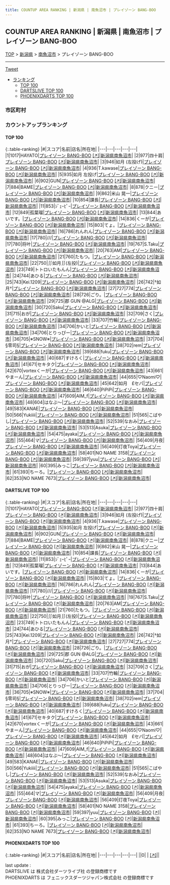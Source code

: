```yaml
---
title: COUNTUP AREA RANKING | 新潟県 | 南魚沼市 | プレイゾーン BANG-BOO
---
```

## COUNTUP AREA RANKING | 新潟県 | 南魚沼市 | プレイゾーン BANG-BOO

[TOP](/darts/rank/) > [新潟県](/darts/rank/新潟県/) > [南魚沼市](/darts/rank/新潟県/南魚沼市/) > プレイゾーン BANG-BOO

___

<a href="https://twitter.com/share?ref_src=twsrc%5Etfw" data-text="COUNTUP AREA RANKING | 新潟県南魚沼市プレイゾーン BANG-BOO" class="twitter-share-button" data-hashtags="DARTSLIVE,PHOENIXDARTS,darts,ダーツ" data-show-count="false">Tweet</a>

* [ランキング](#カウントアップランキング)
    * [TOP 100](#top-100)
    * [DARTSLIVE TOP 100](#dartslive-top-100)
    * [PHOENIXDARTS TOP 100](#phoenixdarts-top-100)

### 市区町村

<ul>

</ul>

### カウントアップランキング

#### TOP 100



{:.table-ranking}
|#|スコア|名前|店名|所在地|
|---|---|---|---|---|
|1|1017|<span class="rank-name-dl">HAYATO</span>|<a href="/darts/rank/shops/83662fe3fa4c6ec125d56fb0e5c39bac.html">プレイゾーン BANG-BOO</a> <a href="https://search.dartslive.com/jp/shop/83662fe3fa4c6ec125d56fb0e5c39bac">[↗]</a>|<a href="/darts/rank/新潟県/南魚沼市">新潟県南魚沼市</a>|
|2|977|<span class="rank-name-dl">四十肩</span>|<a href="/darts/rank/shops/83662fe3fa4c6ec125d56fb0e5c39bac.html">プレイゾーン BANG-BOO</a> <a href="https://search.dartslive.com/jp/shop/83662fe3fa4c6ec125d56fb0e5c39bac">[↗]</a>|<a href="/darts/rank/新潟県/南魚沼市">新潟県南魚沼市</a>|
|3|946|<span class="rank-name-dl">如月 (左投げ)</span>|<a href="/darts/rank/shops/83662fe3fa4c6ec125d56fb0e5c39bac.html">プレイゾーン BANG-BOO</a> <a href="https://search.dartslive.com/jp/shop/83662fe3fa4c6ec125d56fb0e5c39bac">[↗]</a>|<a href="/darts/rank/新潟県/南魚沼市">新潟県南魚沼市</a>|
|4|936|<span class="rank-name-dl">T.kawase</span>|<a href="/darts/rank/shops/83662fe3fa4c6ec125d56fb0e5c39bac.html">プレイゾーン BANG-BOO</a> <a href="https://search.dartslive.com/jp/shop/83662fe3fa4c6ec125d56fb0e5c39bac">[↗]</a>|<a href="/darts/rank/新潟県/南魚沼市">新潟県南魚沼市</a>|
|5|935|<span class="rank-name-dl">如月 左投げ</span>|<a href="/darts/rank/shops/83662fe3fa4c6ec125d56fb0e5c39bac.html">プレイゾーン BANG-BOO</a> <a href="https://search.dartslive.com/jp/shop/83662fe3fa4c6ec125d56fb0e5c39bac">[↗]</a>|<a href="/darts/rank/新潟県/南魚沼市">新潟県南魚沼市</a>|
|6|902|<span class="rank-name-dl">GUN</span>|<a href="/darts/rank/shops/83662fe3fa4c6ec125d56fb0e5c39bac.html">プレイゾーン BANG-BOO</a> <a href="https://search.dartslive.com/jp/shop/83662fe3fa4c6ec125d56fb0e5c39bac">[↗]</a>|<a href="/darts/rank/新潟県/南魚沼市">新潟県南魚沼市</a>|
|7|884|<span class="rank-name-dl">BAME</span>|<a href="/darts/rank/shops/83662fe3fa4c6ec125d56fb0e5c39bac.html">プレイゾーン BANG-BOO</a> <a href="https://search.dartslive.com/jp/shop/83662fe3fa4c6ec125d56fb0e5c39bac">[↗]</a>|<a href="/darts/rank/新潟県/南魚沼市">新潟県南魚沼市</a>|
|8|878|<span class="rank-name-dl">クニー</span>|<a href="/darts/rank/shops/83662fe3fa4c6ec125d56fb0e5c39bac.html">プレイゾーン BANG-BOO</a> <a href="https://search.dartslive.com/jp/shop/83662fe3fa4c6ec125d56fb0e5c39bac">[↗]</a>|<a href="/darts/rank/新潟県/南魚沼市">新潟県南魚沼市</a>|
|9|862|<span class="rank-name-dl">米山 晃一</span>|<a href="/darts/rank/shops/83662fe3fa4c6ec125d56fb0e5c39bac.html">プレイゾーン BANG-BOO</a> <a href="https://search.dartslive.com/jp/shop/83662fe3fa4c6ec125d56fb0e5c39bac">[↗]</a>|<a href="/darts/rank/新潟県/南魚沼市">新潟県南魚沼市</a>|
|10|854|<span class="rank-name-dl">課長</span>|<a href="/darts/rank/shops/83662fe3fa4c6ec125d56fb0e5c39bac.html">プレイゾーン BANG-BOO</a> <a href="https://search.dartslive.com/jp/shop/83662fe3fa4c6ec125d56fb0e5c39bac">[↗]</a>|<a href="/darts/rank/新潟県/南魚沼市">新潟県南魚沼市</a>|
|11|853|<span class="rank-name-dl">ｼﾞｪｰﾋﾟｰ</span>|<a href="/darts/rank/shops/83662fe3fa4c6ec125d56fb0e5c39bac.html">プレイゾーン BANG-BOO</a> <a href="https://search.dartslive.com/jp/shop/83662fe3fa4c6ec125d56fb0e5c39bac">[↗]</a>|<a href="/darts/rank/新潟県/南魚沼市">新潟県南魚沼市</a>|
|12|849|<span class="rank-name-dl">孤葉瑠</span>|<a href="/darts/rank/shops/83662fe3fa4c6ec125d56fb0e5c39bac.html">プレイゾーン BANG-BOO</a> <a href="https://search.dartslive.com/jp/shop/83662fe3fa4c6ec125d56fb0e5c39bac">[↗]</a>|<a href="/darts/rank/新潟県/南魚沼市">新潟県南魚沼市</a>|
|13|844|<span class="rank-name-dl">あいです。</span>|<a href="/darts/rank/shops/83662fe3fa4c6ec125d56fb0e5c39bac.html">プレイゾーン BANG-BOO</a> <a href="https://search.dartslive.com/jp/shop/83662fe3fa4c6ec125d56fb0e5c39bac">[↗]</a>|<a href="/darts/rank/新潟県/南魚沼市">新潟県南魚沼市</a>|
|14|836|<span class="rank-name-dl">くーが</span>|<a href="/darts/rank/shops/83662fe3fa4c6ec125d56fb0e5c39bac.html">プレイゾーン BANG-BOO</a> <a href="https://search.dartslive.com/jp/shop/83662fe3fa4c6ec125d56fb0e5c39bac">[↗]</a>|<a href="/darts/rank/新潟県/南魚沼市">新潟県南魚沼市</a>|
|15|803|<span class="rank-name-dl">てょ。</span>|<a href="/darts/rank/shops/83662fe3fa4c6ec125d56fb0e5c39bac.html">プレイゾーン BANG-BOO</a> <a href="https://search.dartslive.com/jp/shop/83662fe3fa4c6ec125d56fb0e5c39bac">[↗]</a>|<a href="/darts/rank/新潟県/南魚沼市">新潟県南魚沼市</a>|
|16|786|<span class="rank-name-dl">れんれん</span>|<a href="/darts/rank/shops/83662fe3fa4c6ec125d56fb0e5c39bac.html">プレイゾーン BANG-BOO</a> <a href="https://search.dartslive.com/jp/shop/83662fe3fa4c6ec125d56fb0e5c39bac">[↗]</a>|<a href="/darts/rank/新潟県/南魚沼市">新潟県南魚沼市</a>|
|17|780|<span class="rank-name-dl">///</span>|<a href="/darts/rank/shops/83662fe3fa4c6ec125d56fb0e5c39bac.html">プレイゾーン BANG-BOO</a> <a href="https://search.dartslive.com/jp/shop/83662fe3fa4c6ec125d56fb0e5c39bac">[↗]</a>|<a href="/darts/rank/新潟県/南魚沼市">新潟県南魚沼市</a>|
|17|780|<span class="rank-name-dl">将叶</span>|<a href="/darts/rank/shops/83662fe3fa4c6ec125d56fb0e5c39bac.html">プレイゾーン BANG-BOO</a> <a href="https://search.dartslive.com/jp/shop/83662fe3fa4c6ec125d56fb0e5c39bac">[↗]</a>|<a href="/darts/rank/新潟県/南魚沼市">新潟県南魚沼市</a>|
|19|767|<span class="rank-name-dl">S.Taku</span>|<a href="/darts/rank/shops/83662fe3fa4c6ec125d56fb0e5c39bac.html">プレイゾーン BANG-BOO</a> <a href="https://search.dartslive.com/jp/shop/83662fe3fa4c6ec125d56fb0e5c39bac">[↗]</a>|<a href="/darts/rank/新潟県/南魚沼市">新潟県南魚沼市</a>|
|20|763|<span class="rank-name-dl">AM</span>|<a href="/darts/rank/shops/83662fe3fa4c6ec125d56fb0e5c39bac.html">プレイゾーン BANG-BOO</a> <a href="https://search.dartslive.com/jp/shop/83662fe3fa4c6ec125d56fb0e5c39bac">[↗]</a>|<a href="/darts/rank/新潟県/南魚沼市">新潟県南魚沼市</a>|
|21|760|<span class="rank-name-dl">たもつ。</span>|<a href="/darts/rank/shops/83662fe3fa4c6ec125d56fb0e5c39bac.html">プレイゾーン BANG-BOO</a> <a href="https://search.dartslive.com/jp/shop/83662fe3fa4c6ec125d56fb0e5c39bac">[↗]</a>|<a href="/darts/rank/新潟県/南魚沼市">新潟県南魚沼市</a>|
|22|750|<span class="rank-name-dl">∬如月∬(左投)</span>|<a href="/darts/rank/shops/83662fe3fa4c6ec125d56fb0e5c39bac.html">プレイゾーン BANG-BOO</a> <a href="https://search.dartslive.com/jp/shop/83662fe3fa4c6ec125d56fb0e5c39bac">[↗]</a>|<a href="/darts/rank/新潟県/南魚沼市">新潟県南魚沼市</a>|
|23|749|<span class="rank-name-dl">トトロいたもんん</span>|<a href="/darts/rank/shops/83662fe3fa4c6ec125d56fb0e5c39bac.html">プレイゾーン BANG-BOO</a> <a href="https://search.dartslive.com/jp/shop/83662fe3fa4c6ec125d56fb0e5c39bac">[↗]</a>|<a href="/darts/rank/新潟県/南魚沼市">新潟県南魚沼市</a>|
|24|744|<span class="rank-name-dl">あひる</span>|<a href="/darts/rank/shops/83662fe3fa4c6ec125d56fb0e5c39bac.html">プレイゾーン BANG-BOO</a> <a href="https://search.dartslive.com/jp/shop/83662fe3fa4c6ec125d56fb0e5c39bac">[↗]</a>|<a href="/darts/rank/新潟県/南魚沼市">新潟県南魚沼市</a>|
|25|743|<span class="rank-name-dl">Kei.1209</span>|<a href="/darts/rank/shops/83662fe3fa4c6ec125d56fb0e5c39bac.html">プレイゾーン BANG-BOO</a> <a href="https://search.dartslive.com/jp/shop/83662fe3fa4c6ec125d56fb0e5c39bac">[↗]</a>|<a href="/darts/rank/新潟県/南魚沼市">新潟県南魚沼市</a>|
|26|742|<span class="rank-name-dl">†如月†</span>|<a href="/darts/rank/shops/83662fe3fa4c6ec125d56fb0e5c39bac.html">プレイゾーン BANG-BOO</a> <a href="https://search.dartslive.com/jp/shop/83662fe3fa4c6ec125d56fb0e5c39bac">[↗]</a>|<a href="/darts/rank/新潟県/南魚沼市">新潟県南魚沼市</a>|
|27|727|<span class="rank-name-dl">774</span>|<a href="/darts/rank/shops/83662fe3fa4c6ec125d56fb0e5c39bac.html">プレイゾーン BANG-BOO</a> <a href="https://search.dartslive.com/jp/shop/83662fe3fa4c6ec125d56fb0e5c39bac">[↗]</a>|<a href="/darts/rank/新潟県/南魚沼市">新潟県南魚沼市</a>|
|28|726|<span class="rank-name-dl">ごり。</span>|<a href="/darts/rank/shops/83662fe3fa4c6ec125d56fb0e5c39bac.html">プレイゾーン BANG-BOO</a> <a href="https://search.dartslive.com/jp/shop/83662fe3fa4c6ec125d56fb0e5c39bac">[↗]</a>|<a href="/darts/rank/新潟県/南魚沼市">新潟県南魚沼市</a>|
|29|725|<span class="rank-name-dl">郡 GUN @ALG</span>|<a href="/darts/rank/shops/83662fe3fa4c6ec125d56fb0e5c39bac.html">プレイゾーン BANG-BOO</a> <a href="https://search.dartslive.com/jp/shop/83662fe3fa4c6ec125d56fb0e5c39bac">[↗]</a>|<a href="/darts/rank/新潟県/南魚沼市">新潟県南魚沼市</a>|
|30|720|<span class="rank-name-dl">Saku</span>|<a href="/darts/rank/shops/83662fe3fa4c6ec125d56fb0e5c39bac.html">プレイゾーン BANG-BOO</a> <a href="https://search.dartslive.com/jp/shop/83662fe3fa4c6ec125d56fb0e5c39bac">[↗]</a>|<a href="/darts/rank/新潟県/南魚沼市">新潟県南魚沼市</a>|
|31|715|<span class="rank-name-dl">おが</span>|<a href="/darts/rank/shops/83662fe3fa4c6ec125d56fb0e5c39bac.html">プレイゾーン BANG-BOO</a> <a href="https://search.dartslive.com/jp/shop/83662fe3fa4c6ec125d56fb0e5c39bac">[↗]</a>|<a href="/darts/rank/新潟県/南魚沼市">新潟県南魚沼市</a>|
|32|709|<span class="rank-name-dl">さく</span>|<a href="/darts/rank/shops/83662fe3fa4c6ec125d56fb0e5c39bac.html">プレイゾーン BANG-BOO</a> <a href="https://search.dartslive.com/jp/shop/83662fe3fa4c6ec125d56fb0e5c39bac">[↗]</a>|<a href="/darts/rank/新潟県/南魚沼市">新潟県南魚沼市</a>|
|33|707|<span class="rank-name-dl">竹輪</span>|<a href="/darts/rank/shops/83662fe3fa4c6ec125d56fb0e5c39bac.html">プレイゾーン BANG-BOO</a> <a href="https://search.dartslive.com/jp/shop/83662fe3fa4c6ec125d56fb0e5c39bac">[↗]</a>|<a href="/darts/rank/新潟県/南魚沼市">新潟県南魚沼市</a>|
|34|706|<span class="rank-name-dl">かいと</span>|<a href="/darts/rank/shops/83662fe3fa4c6ec125d56fb0e5c39bac.html">プレイゾーン BANG-BOO</a> <a href="https://search.dartslive.com/jp/shop/83662fe3fa4c6ec125d56fb0e5c39bac">[↗]</a>|<a href="/darts/rank/新潟県/南魚沼市">新潟県南魚沼市</a>|
|34|706|<span class="rank-name-dl">とりっぴー</span>|<a href="/darts/rank/shops/83662fe3fa4c6ec125d56fb0e5c39bac.html">プレイゾーン BANG-BOO</a> <a href="https://search.dartslive.com/jp/shop/83662fe3fa4c6ec125d56fb0e5c39bac">[↗]</a>|<a href="/darts/rank/新潟県/南魚沼市">新潟県南魚沼市</a>|
|36|705|<span class="rank-name-dl">※SNOW※</span>|<a href="/darts/rank/shops/83662fe3fa4c6ec125d56fb0e5c39bac.html">プレイゾーン BANG-BOO</a> <a href="https://search.dartslive.com/jp/shop/83662fe3fa4c6ec125d56fb0e5c39bac">[↗]</a>|<a href="/darts/rank/新潟県/南魚沼市">新潟県南魚沼市</a>|
|37|704|<span class="rank-name-dl">§零司§</span>|<a href="/darts/rank/shops/83662fe3fa4c6ec125d56fb0e5c39bac.html">プレイゾーン BANG-BOO</a> <a href="https://search.dartslive.com/jp/shop/83662fe3fa4c6ec125d56fb0e5c39bac">[↗]</a>|<a href="/darts/rank/新潟県/南魚沼市">新潟県南魚沼市</a>|
|38|702|<span class="rank-name-dl">rem</span>|<a href="/darts/rank/shops/83662fe3fa4c6ec125d56fb0e5c39bac.html">プレイゾーン BANG-BOO</a> <a href="https://search.dartslive.com/jp/shop/83662fe3fa4c6ec125d56fb0e5c39bac">[↗]</a>|<a href="/darts/rank/新潟県/南魚沼市">新潟県南魚沼市</a>|
|39|688|<span class="rank-name-dl">fuku</span>|<a href="/darts/rank/shops/83662fe3fa4c6ec125d56fb0e5c39bac.html">プレイゾーン BANG-BOO</a> <a href="https://search.dartslive.com/jp/shop/83662fe3fa4c6ec125d56fb0e5c39bac">[↗]</a>|<a href="/darts/rank/新潟県/南魚沼市">新潟県南魚沼市</a>|
|40|687|<span class="rank-name-dl">すけろく</span>|<a href="/darts/rank/shops/83662fe3fa4c6ec125d56fb0e5c39bac.html">プレイゾーン BANG-BOO</a> <a href="https://search.dartslive.com/jp/shop/83662fe3fa4c6ec125d56fb0e5c39bac">[↗]</a>|<a href="/darts/rank/新潟県/南魚沼市">新潟県南魚沼市</a>|
|41|671|<span class="rank-name-dl">セキタク</span>|<a href="/darts/rank/shops/83662fe3fa4c6ec125d56fb0e5c39bac.html">プレイゾーン BANG-BOO</a> <a href="https://search.dartslive.com/jp/shop/83662fe3fa4c6ec125d56fb0e5c39bac">[↗]</a>|<a href="/darts/rank/新潟県/南魚沼市">新潟県南魚沼市</a>|
|42|670|<span class="rank-name-dl">vortexくーが</span>|<a href="/darts/rank/shops/83662fe3fa4c6ec125d56fb0e5c39bac.html">プレイゾーン BANG-BOO</a> <a href="https://search.dartslive.com/jp/shop/83662fe3fa4c6ec125d56fb0e5c39bac">[↗]</a>|<a href="/darts/rank/新潟県/南魚沼市">新潟県南魚沼市</a>|
|43|661|<span class="rank-name-dl">やまーん</span>|<a href="/darts/rank/shops/83662fe3fa4c6ec125d56fb0e5c39bac.html">プレイゾーン BANG-BOO</a> <a href="https://search.dartslive.com/jp/shop/83662fe3fa4c6ec125d56fb0e5c39bac">[↗]</a>|<a href="/darts/rank/新潟県/南魚沼市">新潟県南魚沼市</a>|
|44|655|<span class="rank-name-dl">♡Naomi♡</span>|<a href="/darts/rank/shops/83662fe3fa4c6ec125d56fb0e5c39bac.html">プレイゾーン BANG-BOO</a> <a href="https://search.dartslive.com/jp/shop/83662fe3fa4c6ec125d56fb0e5c39bac">[↗]</a>|<a href="/darts/rank/新潟県/南魚沼市">新潟県南魚沼市</a>|
|45|642|<span class="rank-name-dl">如月　£セパ</span>|<a href="/darts/rank/shops/83662fe3fa4c6ec125d56fb0e5c39bac.html">プレイゾーン BANG-BOO</a> <a href="https://search.dartslive.com/jp/shop/83662fe3fa4c6ec125d56fb0e5c39bac">[↗]</a>|<a href="/darts/rank/新潟県/南魚沼市">新潟県南魚沼市</a>|
|46|640|<span class="rank-name-dl">PiPiPi</span>|<a href="/darts/rank/shops/83662fe3fa4c6ec125d56fb0e5c39bac.html">プレイゾーン BANG-BOO</a> <a href="https://search.dartslive.com/jp/shop/83662fe3fa4c6ec125d56fb0e5c39bac">[↗]</a>|<a href="/darts/rank/新潟県/南魚沼市">新潟県南魚沼市</a>|
|47|609|<span class="rank-name-dl">AIM_f</span>|<a href="/darts/rank/shops/83662fe3fa4c6ec125d56fb0e5c39bac.html">プレイゾーン BANG-BOO</a> <a href="https://search.dartslive.com/jp/shop/83662fe3fa4c6ec125d56fb0e5c39bac">[↗]</a>|<a href="/darts/rank/新潟県/南魚沼市">新潟県南魚沼市</a>|
|48|604|<span class="rank-name-dl">はなぶ〜</span>|<a href="/darts/rank/shops/83662fe3fa4c6ec125d56fb0e5c39bac.html">プレイゾーン BANG-BOO</a> <a href="https://search.dartslive.com/jp/shop/83662fe3fa4c6ec125d56fb0e5c39bac">[↗]</a>|<a href="/darts/rank/新潟県/南魚沼市">新潟県南魚沼市</a>|
|49|583|<span class="rank-name-dl">KANAE</span>|<a href="/darts/rank/shops/83662fe3fa4c6ec125d56fb0e5c39bac.html">プレイゾーン BANG-BOO</a> <a href="https://search.dartslive.com/jp/shop/83662fe3fa4c6ec125d56fb0e5c39bac">[↗]</a>|<a href="/darts/rank/新潟県/南魚沼市">新潟県南魚沼市</a>|
|50|566|<span class="rank-name-dl">Yukiiii</span>|<a href="/darts/rank/shops/83662fe3fa4c6ec125d56fb0e5c39bac.html">プレイゾーン BANG-BOO</a> <a href="https://search.dartslive.com/jp/shop/83662fe3fa4c6ec125d56fb0e5c39bac">[↗]</a>|<a href="/darts/rank/新潟県/南魚沼市">新潟県南魚沼市</a>|
|51|565|<span class="rank-name-dl">こばやし</span>|<a href="/darts/rank/shops/83662fe3fa4c6ec125d56fb0e5c39bac.html">プレイゾーン BANG-BOO</a> <a href="https://search.dartslive.com/jp/shop/83662fe3fa4c6ec125d56fb0e5c39bac">[↗]</a>|<a href="/darts/rank/新潟県/南魚沼市">新潟県南魚沼市</a>|
|52|539|<span class="rank-name-dl">なおみ</span>|<a href="/darts/rank/shops/83662fe3fa4c6ec125d56fb0e5c39bac.html">プレイゾーン BANG-BOO</a> <a href="https://search.dartslive.com/jp/shop/83662fe3fa4c6ec125d56fb0e5c39bac">[↗]</a>|<a href="/darts/rank/新潟県/南魚沼市">新潟県南魚沼市</a>|
|53|513|<span class="rank-name-dl">Asuka</span>|<a href="/darts/rank/shops/83662fe3fa4c6ec125d56fb0e5c39bac.html">プレイゾーン BANG-BOO</a> <a href="https://search.dartslive.com/jp/shop/83662fe3fa4c6ec125d56fb0e5c39bac">[↗]</a>|<a href="/darts/rank/新潟県/南魚沼市">新潟県南魚沼市</a>|
|54|475|<span class="rank-name-dl">ayaka</span>|<a href="/darts/rank/shops/83662fe3fa4c6ec125d56fb0e5c39bac.html">プレイゾーン BANG-BOO</a> <a href="https://search.dartslive.com/jp/shop/83662fe3fa4c6ec125d56fb0e5c39bac">[↗]</a>|<a href="/darts/rank/新潟県/南魚沼市">新潟県南魚沼市</a>|
|55|464|<span class="rank-name-dl">マ</span>|<a href="/darts/rank/shops/83662fe3fa4c6ec125d56fb0e5c39bac.html">プレイゾーン BANG-BOO</a> <a href="https://search.dartslive.com/jp/shop/83662fe3fa4c6ec125d56fb0e5c39bac">[↗]</a>|<a href="/darts/rank/新潟県/南魚沼市">新潟県南魚沼市</a>|
|56|409|<span class="rank-name-dl">月夜</span>|<a href="/darts/rank/shops/83662fe3fa4c6ec125d56fb0e5c39bac.html">プレイゾーン BANG-BOO</a> <a href="https://search.dartslive.com/jp/shop/83662fe3fa4c6ec125d56fb0e5c39bac">[↗]</a>|<a href="/darts/rank/新潟県/南魚沼市">新潟県南魚沼市</a>|
|56|409|<span class="rank-name-dl">灯夜Toya</span>|<a href="/darts/rank/shops/83662fe3fa4c6ec125d56fb0e5c39bac.html">プレイゾーン BANG-BOO</a> <a href="https://search.dartslive.com/jp/shop/83662fe3fa4c6ec125d56fb0e5c39bac">[↗]</a>|<a href="/darts/rank/新潟県/南魚沼市">新潟県南魚沼市</a>|
|58|401|<span class="rank-name-dl">NO NAME 3158</span>|<a href="/darts/rank/shops/83662fe3fa4c6ec125d56fb0e5c39bac.html">プレイゾーン BANG-BOO</a> <a href="https://search.dartslive.com/jp/shop/83662fe3fa4c6ec125d56fb0e5c39bac">[↗]</a>|<a href="/darts/rank/新潟県/南魚沼市">新潟県南魚沼市</a>|
|59|397|<span class="rank-name-dl">yuu</span>|<a href="/darts/rank/shops/83662fe3fa4c6ec125d56fb0e5c39bac.html">プレイゾーン BANG-BOO</a> <a href="https://search.dartslive.com/jp/shop/83662fe3fa4c6ec125d56fb0e5c39bac">[↗]</a>|<a href="/darts/rank/新潟県/南魚沼市">新潟県南魚沼市</a>|
|60|395|<span class="rank-name-dl">みっこ</span>|<a href="/darts/rank/shops/83662fe3fa4c6ec125d56fb0e5c39bac.html">プレイゾーン BANG-BOO</a> <a href="https://search.dartslive.com/jp/shop/83662fe3fa4c6ec125d56fb0e5c39bac">[↗]</a>|<a href="/darts/rank/新潟県/南魚沼市">新潟県南魚沼市</a>|
|61|393|<span class="rank-name-dl">ちーろ。</span>|<a href="/darts/rank/shops/83662fe3fa4c6ec125d56fb0e5c39bac.html">プレイゾーン BANG-BOO</a> <a href="https://search.dartslive.com/jp/shop/83662fe3fa4c6ec125d56fb0e5c39bac">[↗]</a>|<a href="/darts/rank/新潟県/南魚沼市">新潟県南魚沼市</a>|
|62|353|<span class="rank-name-dl">NO NAME 7673</span>|<a href="/darts/rank/shops/83662fe3fa4c6ec125d56fb0e5c39bac.html">プレイゾーン BANG-BOO</a> <a href="https://search.dartslive.com/jp/shop/83662fe3fa4c6ec125d56fb0e5c39bac">[↗]</a>|<a href="/darts/rank/新潟県/南魚沼市">新潟県南魚沼市</a>|


#### DARTSLIVE TOP 100



{:.table-ranking}
|#|スコア|名前|店名|所在地|
|---|---|---|---|---|
|1|1017|<span class="rank-name-dl">HAYATO</span>|<a href="/darts/rank/shops/83662fe3fa4c6ec125d56fb0e5c39bac.html">プレイゾーン BANG-BOO</a> <a href="https://search.dartslive.com/jp/shop/83662fe3fa4c6ec125d56fb0e5c39bac">[↗]</a>|<a href="/darts/rank/新潟県/南魚沼市">新潟県南魚沼市</a>|
|2|977|<span class="rank-name-dl">四十肩</span>|<a href="/darts/rank/shops/83662fe3fa4c6ec125d56fb0e5c39bac.html">プレイゾーン BANG-BOO</a> <a href="https://search.dartslive.com/jp/shop/83662fe3fa4c6ec125d56fb0e5c39bac">[↗]</a>|<a href="/darts/rank/新潟県/南魚沼市">新潟県南魚沼市</a>|
|3|946|<span class="rank-name-dl">如月 (左投げ)</span>|<a href="/darts/rank/shops/83662fe3fa4c6ec125d56fb0e5c39bac.html">プレイゾーン BANG-BOO</a> <a href="https://search.dartslive.com/jp/shop/83662fe3fa4c6ec125d56fb0e5c39bac">[↗]</a>|<a href="/darts/rank/新潟県/南魚沼市">新潟県南魚沼市</a>|
|4|936|<span class="rank-name-dl">T.kawase</span>|<a href="/darts/rank/shops/83662fe3fa4c6ec125d56fb0e5c39bac.html">プレイゾーン BANG-BOO</a> <a href="https://search.dartslive.com/jp/shop/83662fe3fa4c6ec125d56fb0e5c39bac">[↗]</a>|<a href="/darts/rank/新潟県/南魚沼市">新潟県南魚沼市</a>|
|5|935|<span class="rank-name-dl">如月 左投げ</span>|<a href="/darts/rank/shops/83662fe3fa4c6ec125d56fb0e5c39bac.html">プレイゾーン BANG-BOO</a> <a href="https://search.dartslive.com/jp/shop/83662fe3fa4c6ec125d56fb0e5c39bac">[↗]</a>|<a href="/darts/rank/新潟県/南魚沼市">新潟県南魚沼市</a>|
|6|902|<span class="rank-name-dl">GUN</span>|<a href="/darts/rank/shops/83662fe3fa4c6ec125d56fb0e5c39bac.html">プレイゾーン BANG-BOO</a> <a href="https://search.dartslive.com/jp/shop/83662fe3fa4c6ec125d56fb0e5c39bac">[↗]</a>|<a href="/darts/rank/新潟県/南魚沼市">新潟県南魚沼市</a>|
|7|884|<span class="rank-name-dl">BAME</span>|<a href="/darts/rank/shops/83662fe3fa4c6ec125d56fb0e5c39bac.html">プレイゾーン BANG-BOO</a> <a href="https://search.dartslive.com/jp/shop/83662fe3fa4c6ec125d56fb0e5c39bac">[↗]</a>|<a href="/darts/rank/新潟県/南魚沼市">新潟県南魚沼市</a>|
|8|878|<span class="rank-name-dl">クニー</span>|<a href="/darts/rank/shops/83662fe3fa4c6ec125d56fb0e5c39bac.html">プレイゾーン BANG-BOO</a> <a href="https://search.dartslive.com/jp/shop/83662fe3fa4c6ec125d56fb0e5c39bac">[↗]</a>|<a href="/darts/rank/新潟県/南魚沼市">新潟県南魚沼市</a>|
|9|862|<span class="rank-name-dl">米山 晃一</span>|<a href="/darts/rank/shops/83662fe3fa4c6ec125d56fb0e5c39bac.html">プレイゾーン BANG-BOO</a> <a href="https://search.dartslive.com/jp/shop/83662fe3fa4c6ec125d56fb0e5c39bac">[↗]</a>|<a href="/darts/rank/新潟県/南魚沼市">新潟県南魚沼市</a>|
|10|854|<span class="rank-name-dl">課長</span>|<a href="/darts/rank/shops/83662fe3fa4c6ec125d56fb0e5c39bac.html">プレイゾーン BANG-BOO</a> <a href="https://search.dartslive.com/jp/shop/83662fe3fa4c6ec125d56fb0e5c39bac">[↗]</a>|<a href="/darts/rank/新潟県/南魚沼市">新潟県南魚沼市</a>|
|11|853|<span class="rank-name-dl">ｼﾞｪｰﾋﾟｰ</span>|<a href="/darts/rank/shops/83662fe3fa4c6ec125d56fb0e5c39bac.html">プレイゾーン BANG-BOO</a> <a href="https://search.dartslive.com/jp/shop/83662fe3fa4c6ec125d56fb0e5c39bac">[↗]</a>|<a href="/darts/rank/新潟県/南魚沼市">新潟県南魚沼市</a>|
|12|849|<span class="rank-name-dl">孤葉瑠</span>|<a href="/darts/rank/shops/83662fe3fa4c6ec125d56fb0e5c39bac.html">プレイゾーン BANG-BOO</a> <a href="https://search.dartslive.com/jp/shop/83662fe3fa4c6ec125d56fb0e5c39bac">[↗]</a>|<a href="/darts/rank/新潟県/南魚沼市">新潟県南魚沼市</a>|
|13|844|<span class="rank-name-dl">あいです。</span>|<a href="/darts/rank/shops/83662fe3fa4c6ec125d56fb0e5c39bac.html">プレイゾーン BANG-BOO</a> <a href="https://search.dartslive.com/jp/shop/83662fe3fa4c6ec125d56fb0e5c39bac">[↗]</a>|<a href="/darts/rank/新潟県/南魚沼市">新潟県南魚沼市</a>|
|14|836|<span class="rank-name-dl">くーが</span>|<a href="/darts/rank/shops/83662fe3fa4c6ec125d56fb0e5c39bac.html">プレイゾーン BANG-BOO</a> <a href="https://search.dartslive.com/jp/shop/83662fe3fa4c6ec125d56fb0e5c39bac">[↗]</a>|<a href="/darts/rank/新潟県/南魚沼市">新潟県南魚沼市</a>|
|15|803|<span class="rank-name-dl">てょ。</span>|<a href="/darts/rank/shops/83662fe3fa4c6ec125d56fb0e5c39bac.html">プレイゾーン BANG-BOO</a> <a href="https://search.dartslive.com/jp/shop/83662fe3fa4c6ec125d56fb0e5c39bac">[↗]</a>|<a href="/darts/rank/新潟県/南魚沼市">新潟県南魚沼市</a>|
|16|786|<span class="rank-name-dl">れんれん</span>|<a href="/darts/rank/shops/83662fe3fa4c6ec125d56fb0e5c39bac.html">プレイゾーン BANG-BOO</a> <a href="https://search.dartslive.com/jp/shop/83662fe3fa4c6ec125d56fb0e5c39bac">[↗]</a>|<a href="/darts/rank/新潟県/南魚沼市">新潟県南魚沼市</a>|
|17|780|<span class="rank-name-dl">///</span>|<a href="/darts/rank/shops/83662fe3fa4c6ec125d56fb0e5c39bac.html">プレイゾーン BANG-BOO</a> <a href="https://search.dartslive.com/jp/shop/83662fe3fa4c6ec125d56fb0e5c39bac">[↗]</a>|<a href="/darts/rank/新潟県/南魚沼市">新潟県南魚沼市</a>|
|17|780|<span class="rank-name-dl">将叶</span>|<a href="/darts/rank/shops/83662fe3fa4c6ec125d56fb0e5c39bac.html">プレイゾーン BANG-BOO</a> <a href="https://search.dartslive.com/jp/shop/83662fe3fa4c6ec125d56fb0e5c39bac">[↗]</a>|<a href="/darts/rank/新潟県/南魚沼市">新潟県南魚沼市</a>|
|19|767|<span class="rank-name-dl">S.Taku</span>|<a href="/darts/rank/shops/83662fe3fa4c6ec125d56fb0e5c39bac.html">プレイゾーン BANG-BOO</a> <a href="https://search.dartslive.com/jp/shop/83662fe3fa4c6ec125d56fb0e5c39bac">[↗]</a>|<a href="/darts/rank/新潟県/南魚沼市">新潟県南魚沼市</a>|
|20|763|<span class="rank-name-dl">AM</span>|<a href="/darts/rank/shops/83662fe3fa4c6ec125d56fb0e5c39bac.html">プレイゾーン BANG-BOO</a> <a href="https://search.dartslive.com/jp/shop/83662fe3fa4c6ec125d56fb0e5c39bac">[↗]</a>|<a href="/darts/rank/新潟県/南魚沼市">新潟県南魚沼市</a>|
|21|760|<span class="rank-name-dl">たもつ。</span>|<a href="/darts/rank/shops/83662fe3fa4c6ec125d56fb0e5c39bac.html">プレイゾーン BANG-BOO</a> <a href="https://search.dartslive.com/jp/shop/83662fe3fa4c6ec125d56fb0e5c39bac">[↗]</a>|<a href="/darts/rank/新潟県/南魚沼市">新潟県南魚沼市</a>|
|22|750|<span class="rank-name-dl">∬如月∬(左投)</span>|<a href="/darts/rank/shops/83662fe3fa4c6ec125d56fb0e5c39bac.html">プレイゾーン BANG-BOO</a> <a href="https://search.dartslive.com/jp/shop/83662fe3fa4c6ec125d56fb0e5c39bac">[↗]</a>|<a href="/darts/rank/新潟県/南魚沼市">新潟県南魚沼市</a>|
|23|749|<span class="rank-name-dl">トトロいたもんん</span>|<a href="/darts/rank/shops/83662fe3fa4c6ec125d56fb0e5c39bac.html">プレイゾーン BANG-BOO</a> <a href="https://search.dartslive.com/jp/shop/83662fe3fa4c6ec125d56fb0e5c39bac">[↗]</a>|<a href="/darts/rank/新潟県/南魚沼市">新潟県南魚沼市</a>|
|24|744|<span class="rank-name-dl">あひる</span>|<a href="/darts/rank/shops/83662fe3fa4c6ec125d56fb0e5c39bac.html">プレイゾーン BANG-BOO</a> <a href="https://search.dartslive.com/jp/shop/83662fe3fa4c6ec125d56fb0e5c39bac">[↗]</a>|<a href="/darts/rank/新潟県/南魚沼市">新潟県南魚沼市</a>|
|25|743|<span class="rank-name-dl">Kei.1209</span>|<a href="/darts/rank/shops/83662fe3fa4c6ec125d56fb0e5c39bac.html">プレイゾーン BANG-BOO</a> <a href="https://search.dartslive.com/jp/shop/83662fe3fa4c6ec125d56fb0e5c39bac">[↗]</a>|<a href="/darts/rank/新潟県/南魚沼市">新潟県南魚沼市</a>|
|26|742|<span class="rank-name-dl">†如月†</span>|<a href="/darts/rank/shops/83662fe3fa4c6ec125d56fb0e5c39bac.html">プレイゾーン BANG-BOO</a> <a href="https://search.dartslive.com/jp/shop/83662fe3fa4c6ec125d56fb0e5c39bac">[↗]</a>|<a href="/darts/rank/新潟県/南魚沼市">新潟県南魚沼市</a>|
|27|727|<span class="rank-name-dl">774</span>|<a href="/darts/rank/shops/83662fe3fa4c6ec125d56fb0e5c39bac.html">プレイゾーン BANG-BOO</a> <a href="https://search.dartslive.com/jp/shop/83662fe3fa4c6ec125d56fb0e5c39bac">[↗]</a>|<a href="/darts/rank/新潟県/南魚沼市">新潟県南魚沼市</a>|
|28|726|<span class="rank-name-dl">ごり。</span>|<a href="/darts/rank/shops/83662fe3fa4c6ec125d56fb0e5c39bac.html">プレイゾーン BANG-BOO</a> <a href="https://search.dartslive.com/jp/shop/83662fe3fa4c6ec125d56fb0e5c39bac">[↗]</a>|<a href="/darts/rank/新潟県/南魚沼市">新潟県南魚沼市</a>|
|29|725|<span class="rank-name-dl">郡 GUN @ALG</span>|<a href="/darts/rank/shops/83662fe3fa4c6ec125d56fb0e5c39bac.html">プレイゾーン BANG-BOO</a> <a href="https://search.dartslive.com/jp/shop/83662fe3fa4c6ec125d56fb0e5c39bac">[↗]</a>|<a href="/darts/rank/新潟県/南魚沼市">新潟県南魚沼市</a>|
|30|720|<span class="rank-name-dl">Saku</span>|<a href="/darts/rank/shops/83662fe3fa4c6ec125d56fb0e5c39bac.html">プレイゾーン BANG-BOO</a> <a href="https://search.dartslive.com/jp/shop/83662fe3fa4c6ec125d56fb0e5c39bac">[↗]</a>|<a href="/darts/rank/新潟県/南魚沼市">新潟県南魚沼市</a>|
|31|715|<span class="rank-name-dl">おが</span>|<a href="/darts/rank/shops/83662fe3fa4c6ec125d56fb0e5c39bac.html">プレイゾーン BANG-BOO</a> <a href="https://search.dartslive.com/jp/shop/83662fe3fa4c6ec125d56fb0e5c39bac">[↗]</a>|<a href="/darts/rank/新潟県/南魚沼市">新潟県南魚沼市</a>|
|32|709|<span class="rank-name-dl">さく</span>|<a href="/darts/rank/shops/83662fe3fa4c6ec125d56fb0e5c39bac.html">プレイゾーン BANG-BOO</a> <a href="https://search.dartslive.com/jp/shop/83662fe3fa4c6ec125d56fb0e5c39bac">[↗]</a>|<a href="/darts/rank/新潟県/南魚沼市">新潟県南魚沼市</a>|
|33|707|<span class="rank-name-dl">竹輪</span>|<a href="/darts/rank/shops/83662fe3fa4c6ec125d56fb0e5c39bac.html">プレイゾーン BANG-BOO</a> <a href="https://search.dartslive.com/jp/shop/83662fe3fa4c6ec125d56fb0e5c39bac">[↗]</a>|<a href="/darts/rank/新潟県/南魚沼市">新潟県南魚沼市</a>|
|34|706|<span class="rank-name-dl">かいと</span>|<a href="/darts/rank/shops/83662fe3fa4c6ec125d56fb0e5c39bac.html">プレイゾーン BANG-BOO</a> <a href="https://search.dartslive.com/jp/shop/83662fe3fa4c6ec125d56fb0e5c39bac">[↗]</a>|<a href="/darts/rank/新潟県/南魚沼市">新潟県南魚沼市</a>|
|34|706|<span class="rank-name-dl">とりっぴー</span>|<a href="/darts/rank/shops/83662fe3fa4c6ec125d56fb0e5c39bac.html">プレイゾーン BANG-BOO</a> <a href="https://search.dartslive.com/jp/shop/83662fe3fa4c6ec125d56fb0e5c39bac">[↗]</a>|<a href="/darts/rank/新潟県/南魚沼市">新潟県南魚沼市</a>|
|36|705|<span class="rank-name-dl">※SNOW※</span>|<a href="/darts/rank/shops/83662fe3fa4c6ec125d56fb0e5c39bac.html">プレイゾーン BANG-BOO</a> <a href="https://search.dartslive.com/jp/shop/83662fe3fa4c6ec125d56fb0e5c39bac">[↗]</a>|<a href="/darts/rank/新潟県/南魚沼市">新潟県南魚沼市</a>|
|37|704|<span class="rank-name-dl">§零司§</span>|<a href="/darts/rank/shops/83662fe3fa4c6ec125d56fb0e5c39bac.html">プレイゾーン BANG-BOO</a> <a href="https://search.dartslive.com/jp/shop/83662fe3fa4c6ec125d56fb0e5c39bac">[↗]</a>|<a href="/darts/rank/新潟県/南魚沼市">新潟県南魚沼市</a>|
|38|702|<span class="rank-name-dl">rem</span>|<a href="/darts/rank/shops/83662fe3fa4c6ec125d56fb0e5c39bac.html">プレイゾーン BANG-BOO</a> <a href="https://search.dartslive.com/jp/shop/83662fe3fa4c6ec125d56fb0e5c39bac">[↗]</a>|<a href="/darts/rank/新潟県/南魚沼市">新潟県南魚沼市</a>|
|39|688|<span class="rank-name-dl">fuku</span>|<a href="/darts/rank/shops/83662fe3fa4c6ec125d56fb0e5c39bac.html">プレイゾーン BANG-BOO</a> <a href="https://search.dartslive.com/jp/shop/83662fe3fa4c6ec125d56fb0e5c39bac">[↗]</a>|<a href="/darts/rank/新潟県/南魚沼市">新潟県南魚沼市</a>|
|40|687|<span class="rank-name-dl">すけろく</span>|<a href="/darts/rank/shops/83662fe3fa4c6ec125d56fb0e5c39bac.html">プレイゾーン BANG-BOO</a> <a href="https://search.dartslive.com/jp/shop/83662fe3fa4c6ec125d56fb0e5c39bac">[↗]</a>|<a href="/darts/rank/新潟県/南魚沼市">新潟県南魚沼市</a>|
|41|671|<span class="rank-name-dl">セキタク</span>|<a href="/darts/rank/shops/83662fe3fa4c6ec125d56fb0e5c39bac.html">プレイゾーン BANG-BOO</a> <a href="https://search.dartslive.com/jp/shop/83662fe3fa4c6ec125d56fb0e5c39bac">[↗]</a>|<a href="/darts/rank/新潟県/南魚沼市">新潟県南魚沼市</a>|
|42|670|<span class="rank-name-dl">vortexくーが</span>|<a href="/darts/rank/shops/83662fe3fa4c6ec125d56fb0e5c39bac.html">プレイゾーン BANG-BOO</a> <a href="https://search.dartslive.com/jp/shop/83662fe3fa4c6ec125d56fb0e5c39bac">[↗]</a>|<a href="/darts/rank/新潟県/南魚沼市">新潟県南魚沼市</a>|
|43|661|<span class="rank-name-dl">やまーん</span>|<a href="/darts/rank/shops/83662fe3fa4c6ec125d56fb0e5c39bac.html">プレイゾーン BANG-BOO</a> <a href="https://search.dartslive.com/jp/shop/83662fe3fa4c6ec125d56fb0e5c39bac">[↗]</a>|<a href="/darts/rank/新潟県/南魚沼市">新潟県南魚沼市</a>|
|44|655|<span class="rank-name-dl">♡Naomi♡</span>|<a href="/darts/rank/shops/83662fe3fa4c6ec125d56fb0e5c39bac.html">プレイゾーン BANG-BOO</a> <a href="https://search.dartslive.com/jp/shop/83662fe3fa4c6ec125d56fb0e5c39bac">[↗]</a>|<a href="/darts/rank/新潟県/南魚沼市">新潟県南魚沼市</a>|
|45|642|<span class="rank-name-dl">如月　£セパ</span>|<a href="/darts/rank/shops/83662fe3fa4c6ec125d56fb0e5c39bac.html">プレイゾーン BANG-BOO</a> <a href="https://search.dartslive.com/jp/shop/83662fe3fa4c6ec125d56fb0e5c39bac">[↗]</a>|<a href="/darts/rank/新潟県/南魚沼市">新潟県南魚沼市</a>|
|46|640|<span class="rank-name-dl">PiPiPi</span>|<a href="/darts/rank/shops/83662fe3fa4c6ec125d56fb0e5c39bac.html">プレイゾーン BANG-BOO</a> <a href="https://search.dartslive.com/jp/shop/83662fe3fa4c6ec125d56fb0e5c39bac">[↗]</a>|<a href="/darts/rank/新潟県/南魚沼市">新潟県南魚沼市</a>|
|47|609|<span class="rank-name-dl">AIM_f</span>|<a href="/darts/rank/shops/83662fe3fa4c6ec125d56fb0e5c39bac.html">プレイゾーン BANG-BOO</a> <a href="https://search.dartslive.com/jp/shop/83662fe3fa4c6ec125d56fb0e5c39bac">[↗]</a>|<a href="/darts/rank/新潟県/南魚沼市">新潟県南魚沼市</a>|
|48|604|<span class="rank-name-dl">はなぶ〜</span>|<a href="/darts/rank/shops/83662fe3fa4c6ec125d56fb0e5c39bac.html">プレイゾーン BANG-BOO</a> <a href="https://search.dartslive.com/jp/shop/83662fe3fa4c6ec125d56fb0e5c39bac">[↗]</a>|<a href="/darts/rank/新潟県/南魚沼市">新潟県南魚沼市</a>|
|49|583|<span class="rank-name-dl">KANAE</span>|<a href="/darts/rank/shops/83662fe3fa4c6ec125d56fb0e5c39bac.html">プレイゾーン BANG-BOO</a> <a href="https://search.dartslive.com/jp/shop/83662fe3fa4c6ec125d56fb0e5c39bac">[↗]</a>|<a href="/darts/rank/新潟県/南魚沼市">新潟県南魚沼市</a>|
|50|566|<span class="rank-name-dl">Yukiiii</span>|<a href="/darts/rank/shops/83662fe3fa4c6ec125d56fb0e5c39bac.html">プレイゾーン BANG-BOO</a> <a href="https://search.dartslive.com/jp/shop/83662fe3fa4c6ec125d56fb0e5c39bac">[↗]</a>|<a href="/darts/rank/新潟県/南魚沼市">新潟県南魚沼市</a>|
|51|565|<span class="rank-name-dl">こばやし</span>|<a href="/darts/rank/shops/83662fe3fa4c6ec125d56fb0e5c39bac.html">プレイゾーン BANG-BOO</a> <a href="https://search.dartslive.com/jp/shop/83662fe3fa4c6ec125d56fb0e5c39bac">[↗]</a>|<a href="/darts/rank/新潟県/南魚沼市">新潟県南魚沼市</a>|
|52|539|<span class="rank-name-dl">なおみ</span>|<a href="/darts/rank/shops/83662fe3fa4c6ec125d56fb0e5c39bac.html">プレイゾーン BANG-BOO</a> <a href="https://search.dartslive.com/jp/shop/83662fe3fa4c6ec125d56fb0e5c39bac">[↗]</a>|<a href="/darts/rank/新潟県/南魚沼市">新潟県南魚沼市</a>|
|53|513|<span class="rank-name-dl">Asuka</span>|<a href="/darts/rank/shops/83662fe3fa4c6ec125d56fb0e5c39bac.html">プレイゾーン BANG-BOO</a> <a href="https://search.dartslive.com/jp/shop/83662fe3fa4c6ec125d56fb0e5c39bac">[↗]</a>|<a href="/darts/rank/新潟県/南魚沼市">新潟県南魚沼市</a>|
|54|475|<span class="rank-name-dl">ayaka</span>|<a href="/darts/rank/shops/83662fe3fa4c6ec125d56fb0e5c39bac.html">プレイゾーン BANG-BOO</a> <a href="https://search.dartslive.com/jp/shop/83662fe3fa4c6ec125d56fb0e5c39bac">[↗]</a>|<a href="/darts/rank/新潟県/南魚沼市">新潟県南魚沼市</a>|
|55|464|<span class="rank-name-dl">マ</span>|<a href="/darts/rank/shops/83662fe3fa4c6ec125d56fb0e5c39bac.html">プレイゾーン BANG-BOO</a> <a href="https://search.dartslive.com/jp/shop/83662fe3fa4c6ec125d56fb0e5c39bac">[↗]</a>|<a href="/darts/rank/新潟県/南魚沼市">新潟県南魚沼市</a>|
|56|409|<span class="rank-name-dl">月夜</span>|<a href="/darts/rank/shops/83662fe3fa4c6ec125d56fb0e5c39bac.html">プレイゾーン BANG-BOO</a> <a href="https://search.dartslive.com/jp/shop/83662fe3fa4c6ec125d56fb0e5c39bac">[↗]</a>|<a href="/darts/rank/新潟県/南魚沼市">新潟県南魚沼市</a>|
|56|409|<span class="rank-name-dl">灯夜Toya</span>|<a href="/darts/rank/shops/83662fe3fa4c6ec125d56fb0e5c39bac.html">プレイゾーン BANG-BOO</a> <a href="https://search.dartslive.com/jp/shop/83662fe3fa4c6ec125d56fb0e5c39bac">[↗]</a>|<a href="/darts/rank/新潟県/南魚沼市">新潟県南魚沼市</a>|
|58|401|<span class="rank-name-dl">NO NAME 3158</span>|<a href="/darts/rank/shops/83662fe3fa4c6ec125d56fb0e5c39bac.html">プレイゾーン BANG-BOO</a> <a href="https://search.dartslive.com/jp/shop/83662fe3fa4c6ec125d56fb0e5c39bac">[↗]</a>|<a href="/darts/rank/新潟県/南魚沼市">新潟県南魚沼市</a>|
|59|397|<span class="rank-name-dl">yuu</span>|<a href="/darts/rank/shops/83662fe3fa4c6ec125d56fb0e5c39bac.html">プレイゾーン BANG-BOO</a> <a href="https://search.dartslive.com/jp/shop/83662fe3fa4c6ec125d56fb0e5c39bac">[↗]</a>|<a href="/darts/rank/新潟県/南魚沼市">新潟県南魚沼市</a>|
|60|395|<span class="rank-name-dl">みっこ</span>|<a href="/darts/rank/shops/83662fe3fa4c6ec125d56fb0e5c39bac.html">プレイゾーン BANG-BOO</a> <a href="https://search.dartslive.com/jp/shop/83662fe3fa4c6ec125d56fb0e5c39bac">[↗]</a>|<a href="/darts/rank/新潟県/南魚沼市">新潟県南魚沼市</a>|
|61|393|<span class="rank-name-dl">ちーろ。</span>|<a href="/darts/rank/shops/83662fe3fa4c6ec125d56fb0e5c39bac.html">プレイゾーン BANG-BOO</a> <a href="https://search.dartslive.com/jp/shop/83662fe3fa4c6ec125d56fb0e5c39bac">[↗]</a>|<a href="/darts/rank/新潟県/南魚沼市">新潟県南魚沼市</a>|
|62|353|<span class="rank-name-dl">NO NAME 7673</span>|<a href="/darts/rank/shops/83662fe3fa4c6ec125d56fb0e5c39bac.html">プレイゾーン BANG-BOO</a> <a href="https://search.dartslive.com/jp/shop/83662fe3fa4c6ec125d56fb0e5c39bac">[↗]</a>|<a href="/darts/rank/新潟県/南魚沼市">新潟県南魚沼市</a>|


#### PHOENIXDARTS TOP 100



{:.table-ranking}
|#|スコア|名前|店名|所在地|
|---|---|---|---|---|
||0|<span class="rank-name-dl"> </span>|<a href="/darts/rank/shops/.html"></a> <a href="">[↗]</a>|<a href="/darts/rank//"></a>|


<div class="footer border-top border-gray-light mt-5 pt-3 text-right text-gray">
    last update : <span style="font-weight: italic" id="foot_last_modified"></span><br />
    DARTSLIVE は 株式会社ダーツライブ社 の登録商標です<br />
    PHOENIXDARTS は フェニックスダーツジャパン株式会社 の登録商標です<br />
</div>

<script src="https://cdnjs.cloudflare.com/ajax/libs/jquery.tablesorter/2.31.3/js/jquery.tablesorter.min.js" integrity="sha512-qzgd5cYSZcosqpzpn7zF2ZId8f/8CHmFKZ8j7mU4OUXTNRd5g+ZHBPsgKEwoqxCtdQvExE5LprwwPAgoicguNg==" crossorigin="anonymous" referrerpolicy="no-referrer"></script>
<link rel="stylesheet" href="https://cdnjs.cloudflare.com/ajax/libs/jquery.tablesorter/2.31.3/css/theme.default.min.css" integrity="sha512-wghhOJkjQX0Lh3NSWvNKeZ0ZpNn+SPVXX1Qyc9OCaogADktxrBiBdKGDoqVUOyhStvMBmJQ8ZdMHiR3wuEq8+w==" crossorigin="anonymous" referrerpolicy="no-referrer" />
<script>
$(function() {
    $(".table-ranking").tablesorter({sortList:[[0, 0]]});
    $("#foot_last_modified").text(formatDate(new Date(document.lastModified), 'yyyy-MM-dd HH:mm:ss'));
});
</script>

<script async src="https://platform.twitter.com/widgets.js" charset="utf-8"></script>